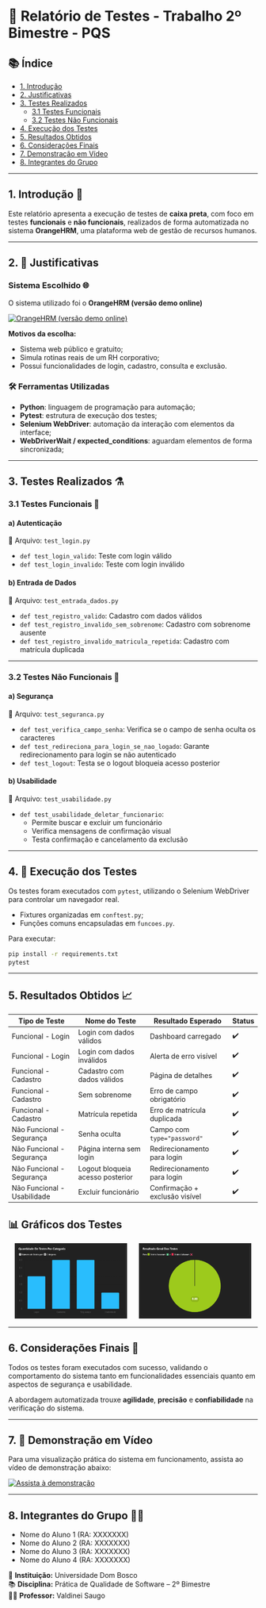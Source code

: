 # 📃 Relatório de Testes - Trabalho 2º Bimestre - PQS

## 📚 Índice

- [1. Introdução](#1-introdução-)
- [2. Justificativas](#2--justificativas)
- [3. Testes Realizados](#3-testes-realizados-)
  - [3.1 Testes Funcionais](#31-testes-funcionais-)
  - [3.2 Testes Não Funcionais](#32-testes-não-funcionais-)
- [4. Execução dos Testes](#4--execução-dos-testes)
- [5. Resultados Obtidos](#5-resultados-obtidos-)
- [6. Considerações Finais](#6-considerações-finais-)
- [7. Demonstração em Vídeo](#7--demonstração-em-vídeo)
- [8. Integrantes do Grupo](#8-integrantes-do-grupo-)

---

## 1. Introdução 📘

Este relatório apresenta a execução de testes de **caixa preta**, com foco em testes **funcionais** e **não funcionais**, realizados de forma automatizada no sistema **OrangeHRM**, uma plataforma web de gestão de recursos humanos.

---

## 2. 📕 Justificativas

### Sistema Escolhido 🌐

O sistema utilizado foi o **OrangeHRM (versão demo online)**

[![OrangeHRM (versão demo online)](https://opensource-demo.orangehrmlive.com/web/images/ohrm_branding.png)](https://opensource-demo.orangehrmlive.com/web/index.php/auth/login)

**Motivos da escolha:**
- Sistema web público e gratuito;
- Simula rotinas reais de um RH corporativo;
- Possui funcionalidades de login, cadastro, consulta e exclusão.

### 🛠️ Ferramentas Utilizadas

- **Python**: linguagem de programação para automação;
- **Pytest**: estrutura de execução dos testes;
- **Selenium WebDriver**: automação da interação com elementos da interface;
- **WebDriverWait / expected_conditions**: aguardam elementos de forma sincronizada;

---

## 3. Testes Realizados ⚗

### 3.1 Testes Funcionais 🧪

#### a) Autenticação  
📄 Arquivo: `test_login.py`

- `def test_login_valido`: Teste com login válido  
- `def test_login_invalido`: Teste com login inválido

#### b) Entrada de Dados  
📄 Arquivo: `test_entrada_dados.py`

- `def test_registro_valido`: Cadastro com dados válidos  
- `def test_registro_invalido_sem_sobrenome`: Cadastro com sobrenome ausente  
- `def test_registro_invalido_matricula_repetida`: Cadastro com matrícula duplicada

---

### 3.2 Testes Não Funcionais 🔐

#### a) Segurança  
📄 Arquivo: `test_seguranca.py`

- `def test_verifica_campo_senha`: Verifica se o campo de senha oculta os caracteres  
- `def test_redireciona_para_login_se_nao_logado`: Garante redirecionamento para login se não autenticado  
- `def test_logout`: Testa se o logout bloqueia acesso posterior

#### b) Usabilidade  
📄 Arquivo: `test_usabilidade.py`

- `def test_usabilidade_deletar_funcionario`:  
  - Permite buscar e excluir um funcionário  
  - Verifica mensagens de confirmação visual  
  - Testa confirmação e cancelamento da exclusão

---

## 4. 🚀 Execução dos Testes

Os testes foram executados com `pytest`, utilizando o Selenium WebDriver para controlar um navegador real.  
- Fixtures organizadas em `conftest.py`;
- Funções comuns encapsuladas em `funcoes.py`.

Para executar:
```bash
pip install -r requirements.txt  
pytest
```
---

## 5. Resultados Obtidos 📈

| Tipo de Teste             | Nome do Teste                         | Resultado Esperado               | Status |
|---------------------------|---------------------------------------|----------------------------------|--------|
| Funcional - Login         | Login com dados válidos               | Dashboard carregado              | ✔️     |
| Funcional - Login         | Login com dados inválidos             | Alerta de erro visível           | ✔️     |
| Funcional - Cadastro      | Cadastro com dados válidos            | Página de detalhes               | ✔️     |
| Funcional - Cadastro      | Sem sobrenome                         | Erro de campo obrigatório        | ✔️     |
| Funcional - Cadastro      | Matrícula repetida                    | Erro de matrícula duplicada      | ✔️     |
| Não Funcional - Segurança | Senha oculta                          | Campo com `type="password"`      | ✔️     |
| Não Funcional - Segurança | Página interna sem login              | Redirecionamento para login      | ✔️     |
| Não Funcional - Segurança | Logout bloqueia acesso posterior      | Redirecionamento para login      | ✔️     |
| Não Funcional - Usabilidade | Excluir funcionário                 | Confirmação + exclusão visível   | ✔️     |

<h2>📊 Gráficos dos Testes</h2>

<p align="center">
  <img src="./imagens/testes_por_categoria.png" width="45%" alt="Testes por Categoria">
  &nbsp;&nbsp;&nbsp;&nbsp;
  <img src="./imagens/resultado_geral_testes.png" width="45%" alt="Resultado Geral">
</p>

---

## 6. Considerações Finais 🏁

Todos os testes foram executados com sucesso, validando o comportamento do sistema tanto em funcionalidades essenciais quanto em aspectos de segurança e usabilidade.

A abordagem automatizada trouxe **agilidade**, **precisão** e **confiabilidade** na verificação do sistema.

---

## 7. 🎥 Demonstração em Vídeo

Para uma visualização prática do sistema em funcionamento, assista ao vídeo de demonstração abaixo:

[![Assista à demonstração](https://img.youtube.com/vi/xcJtL7QggTI/0.jpg)](https://www.youtube.com/watch?v=xcJtL7QggTI)

---

## 8. Integrantes do Grupo 👨‍💻

- Nome do Aluno 1 (RA: XXXXXXX)
- Nome do Aluno 2 (RA: XXXXXXX)
- Nome do Aluno 3 (RA: XXXXXXX)
- Nome do Aluno 4 (RA: XXXXXXX)

📘 **Instituição:** Universidade Dom Bosco  
📚 **Disciplina:** Prática de Qualidade de Software – 2º Bimestre  
👨‍🏫 **Professor:** Valdinei Saugo
